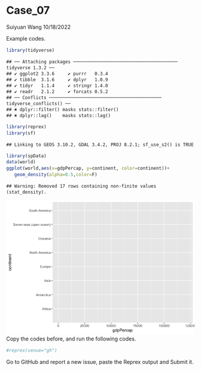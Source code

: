 Case_07
================
Suiyuan Wang
10/18/2022

Example codes.

``` r
library(tidyverse)
```

    ## ── Attaching packages ─────────────────────────────────────── tidyverse 1.3.2 ──
    ## ✔ ggplot2 3.3.6     ✔ purrr   0.3.4
    ## ✔ tibble  3.1.6     ✔ dplyr   1.0.9
    ## ✔ tidyr   1.1.4     ✔ stringr 1.4.0
    ## ✔ readr   2.1.2     ✔ forcats 0.5.2
    ## ── Conflicts ────────────────────────────────────────── tidyverse_conflicts() ──
    ## ✖ dplyr::filter() masks stats::filter()
    ## ✖ dplyr::lag()    masks stats::lag()

``` r
library(reprex)
library(sf)
```

    ## Linking to GEOS 3.10.2, GDAL 3.4.2, PROJ 8.2.1; sf_use_s2() is TRUE

``` r
library(spData)
data(world)
ggplot(world,aes(x=gdpPercap, y=continent, color=continent))+
   geom_density(alpha=0.5,color=F)
```

    ## Warning: Removed 17 rows containing non-finite values (stat_density).

![](case_study_07_files/figure-gfm/unnamed-chunk-1-1.png)<!-- --> Copy
the codes before, and run the following codes.

``` r
#reprex(venue="gh")
```

Go to GitHub and report a new issue, paste the Reprex output and Submit
it.
